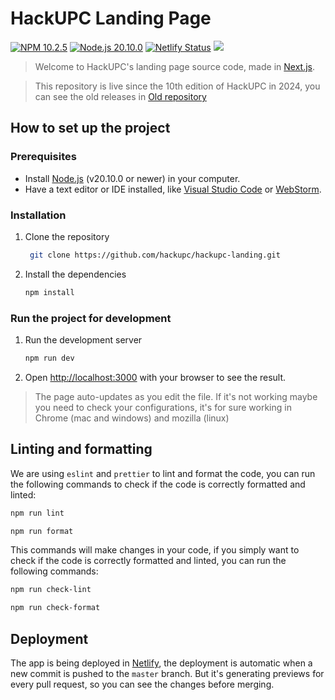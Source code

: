 # HackUPC Landing Page

[![NPM 10.2.5](https://img.shields.io/badge/npm-10.2.5-blue.svg)](https://www.npmjs.com/package/npm/v/10.2.5)
[![Node.js 20.10.0](https://img.shields.io/badge/node-20.10.0-green.svg)](https://nodejs.org/en/download/releases/)
[![Netlify Status](https://api.netlify.com/api/v1/badges/5865fbbe-4f1a-41b2-ac97-b787dd7feb3c/deploy-status)](https://app.netlify.com/sites/roaring-valkyrie-eb612f/deploys)
[![](https://github.com/hackupc/new_hackupc/actions/workflows/hackupc_ci.yml/badge.svg)](https://github.com/hackupc/new_hackupc/actions/workflows/hackupc_ci.yml)

> Welcome to HackUPC's landing page source code, made in [Next.js](https://nextjs.org/).

> This repository is live since the 10th edition of HackUPC in 2024, you can see the old releases in [Old repository]()

## How to set up the project

### Prerequisites

- Install [Node.js](https://nodejs.org/en/download/) (v20.10.0 or newer) in your computer.
- Have a text editor or IDE installed, like [Visual Studio Code](https://code.visualstudio.com/) or [WebStorm](https://www.jetbrains.com/webstorm/).

### Installation

1. Clone the repository

   ```bash
    git clone https://github.com/hackupc/hackupc-landing.git
   ```

2. Install the dependencies

   ```bash
   npm install
   ```

### Run the project for development

1. Run the development server

   ```bash
   npm run dev
   ```

2. Open [http://localhost:3000](http://localhost:3000) with your browser to see the result.

> The page auto-updates as you edit the file. If it's not working maybe you need to check your configurations, it's for sure working in Chrome (mac and windows) and mozilla (linux)

## Linting and formatting

We are using `eslint` and `prettier` to lint and format the code, you can run the following commands to check if the code is correctly formatted and linted:

```bash
npm run lint
```

```bash
npm run format
```

This commands will make changes in your code, if you simply want to check if the code is correctly formatted and linted, you can run the following commands:

```bash
npm run check-lint
```

```bash
npm run check-format
```

## Deployment

The app is being deployed in [Netlify](https://www.netlify.com/), the deployment is automatic when a new commit is pushed to the `master` branch. But it's generating previews for every pull request, so you can see the changes before merging.
